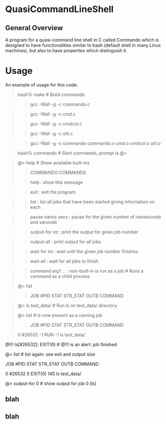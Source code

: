 # QuasiCommandLineShell

## General Overview
A program for a quasi-command line shell in C called Commando which is designed to have functionalities similar to bash (default shell in many Linux machines), but also to have properties which distinguish it. 

# Usage
An example of usage for this code:

>bash% make                                        # Build commando

>>gcc -Wall -g -c commando.c

>>gcc -Wall -g -c cmd.c

>>gcc -Wall -g -c cmdcol.c

>>gcc -Wall -g -c util.c

>>gcc -Wall -g -o commando commando.o cmd.o cmdcol.o util.o

>bash% commando                                    # Start commando, prompt is @>

>@> help                                                      # Show available built-ins

>>COMMANDO COMMANDS

>>help               : show this message

>>exit               : exit the program

>>list               : list all jobs that have been started giving information on each

>>pause nanos secs   : pause for the given number of nanseconds and seconds

>>output-for int     : print the output for given job number

>>output-all         : print output for all jobs

>>wait-for int       : wait until the given job number finishes

>>wait-all           : wait for all jobs to finish

>>command arg1 ...   : non-built-in is run as a job            # Runs a command as a child process

>@> list

>>JOB  #PID      STAT   STR_STAT OUTB COMMAND

>@> ls test_data/                                             # Run ls on test_data/ directory

>@> list                                                      # ls now present as a running job

>>JOB  #PID      STAT   STR_STAT OUTB COMMAND

>0    #26532      -1        RUN   -1 ls test_data/ 

@!!! ls[#26532]: EXIT(0)                                     # @!!! is an alert: job finished

@> list                                                      # list again: see exit and output size

JOB  #PID      STAT   STR_STAT OUTB COMMAND

0    #26532       0    EXIT(0)  145 ls test_data/ 

@> output-for 0                                              # show output for job 0 (ls)


## blah

## blah

